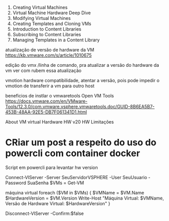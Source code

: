 1. Creating Virtual Machines
2. Virtual Machine Hardware Deep Dive
3. Modifying Virtual Machines
4. Creating Templates and Cloning VMs
5. Introduction to Content Libraries
6. Subscribing to Content Libraries
7. Managing Templates in a Content Library


atualização de versão de hardware da VM
https://kb.vmware.com/s/article/1010675


edição do vmx /linha de comando, pra atualizar a versão do hardware da vm
ver com rubem essa atualização

vmotion hardware compatibilidade, atentar a versão, pois pode impedir o vmotion de transferir a vm para outro host

beneficios de instlar o vmwaretools
Open VM Tools
https://docs.vmware.com/en/VMware-Tools/12.3.0/com.vmware.vsphere.vmwaretools.doc/GUID-8B6EA5B7-453B-48AA-92E5-DB7F061341D1.html




About VM virtual Hardware
HW v20
HW Limitações





# CRiar um post a respeito do uso do powercli com container docker

Script em powercli para levantar hw version

Connect-VIServer -Server SeuServidorVSPHERE -User SeuUsuario -Password SuaSenha
$VMs = Get-VM

máquina virtual
foreach ($VM in $VMs) {
    $VMName = $VM.Name
    $HardwareVersion = $VM.Version
    Write-Host "Máquina Virtual: $VMName, Versão de Hardware Virtual: $HardwareVersion"
}


Disconnect-VIServer -Confirm:$false